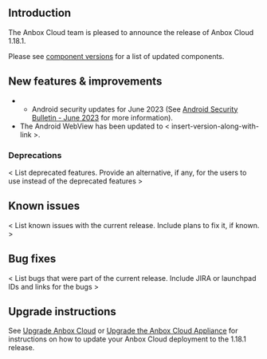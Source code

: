 ## Introduction
The Anbox Cloud team is pleased to announce the release of Anbox Cloud 1.18.1.

Please see [component versions](https://anbox-cloud.io/docs/component-versions) for a list of updated components.

## New features & improvements
* * Android security updates for June 2023 (See [Android Security Bulletin - June 2023](tbd) for more information).
* The Android WebView has been updated to < insert-version-along-with-link >.


### Deprecations

< List deprecated features. Provide an alternative, if any, for the users to use instead of the deprecated features >


## Known issues

< List known issues with the current release. Include plans to fix it, if known. >


## Bug fixes

< List bugs that were part of the current release. Include JIRA or launchpad IDs and links for the bugs >

## Upgrade instructions

See [Upgrade Anbox Cloud](https://anbox-cloud.io/docs/howto/update/upgrade-anbox) or [Upgrade the Anbox Cloud Appliance](https://anbox-cloud.io/docs/howto/update/upgrade-appliance) for instructions on how to update your Anbox Cloud deployment to the 1.18.1 release.
